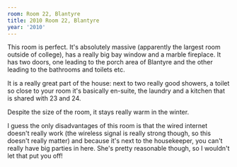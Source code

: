 ```yaml
---
room: Room 22, Blantyre
title: 2010 Room 22, Blantyre
year: '2010'
---
```


This room is perfect. It's absolutely massive (apparently the largest room outside of college), has a really big bay window and a marble fireplace. It has two doors, one leading to the porch area of Blantyre and the other leading to the bathrooms and toilets etc. 

It is a really great part of the house: next to two really good showers, a toilet so close to your room it's basically en-suite, the laundry and a kitchen that is shared with 23 and 24. 

Despite the size of the room, it stays really warm in the winter. 

I guess the only disadvantages of this room is that the wired internet doesn't really work (the wireless signal is really strong though, so this doesn't really matter) and because it's next to the housekeeper, you can't really have big parties in here. She's pretty reasonable though, so I wouldn't let that put you off!